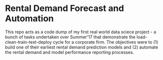 # Rental Demand Forecast and Automation

This repo acts as a code dump of my first real world data sciece project - a bunch of tasks undertaken over Summer'17 that demonstrate the load-clean-train-test-deploy cycle for a corporate firm. The objectives were to (1) build one of their earliest rental demand prediction models and (2) automate the rental demand and model performance reporting processes. 
